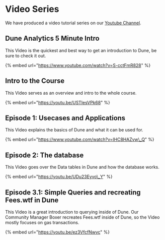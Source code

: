 # Video Series

We have produced a video tutorial series on our [Youtube Channel](https://www.youtube.com/channel/UCPrm9d2hLd_YxSExH7oRyAg). 

## Dune Analytics 5 Minute Intro

This Video is the quickest and best way to get an introduction to Dune, be sure to check it out.

{% embed url="https://www.youtube.com/watch?v=S-cctFmR828" %}

## Intro to the Course

This Video serves as an overview and intro to the whole course.

{% embed url="https://youtu.be/USTIesVPk68" %}

## Episode 1: Usecases and Applications

This Video explains the basics of Dune and what it can be used for.

{% embed url="https://www.youtube.com/watch?v=IHC8HAZvw\_Q" %}

## Episode 2: The database

This Video goes over the Data tables in Dune and how the database works.

{% embed url="https://youtu.be/UDu23Eyvo\_Y" %}

## Episode 3.1: Simple Queries and recreating Fees.wtf in Dune

This Video is a great introduction to querying inside of Dune. Our Community Manager Boxer recreates Fees.wtf inside of Dune, so the Video mostly focuses on gas transactions.

{% embed url="https://youtu.be/ez3VfcfNwvc" %}



